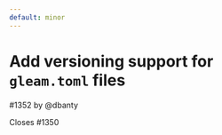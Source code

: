 ```yaml
---
default: minor
---
```


# Add versioning support for `gleam.toml` files

#1352 by @dbanty

Closes #1350 
